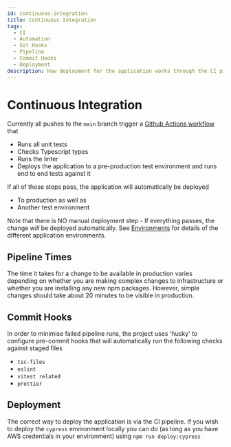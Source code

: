 ```yaml
---
id: continuous-integration
title: Continuous Integration
tags:
  - CI
  - Automation
  - Git Hooks
  - Pipeline
  - Commit Hooks
  - Deployment
description: How deployment for the application works through the CI pipeline, as well as how our commit hooks are configured
---
```


# Continuous Integration

Currently all pushes to the `main` branch trigger a [Github Actions workflow](https://github.com/the-nutritionist-mcr/online/actions/workflows/main.yml) that

- Runs all unit tests
- Checks Typescript types
- Runs the linter
- Deploys the application to a pre-production test environment and runs end to end tests against it

If all of those steps pass, the application will automatically be deployed

- To production as well as
- Another test environment

Note that there is NO manual deployment step - If everything passes, the change _will_ be deployed automatically. See [Environments](./environments.md) for details of the different application environments.

## Pipeline Times

The time it takes for a change to be available in production varies depending on whether you are making complex changes to infrastructure or whether you are installing any new npm packages. However, simple changes should take about 20 minutes to be visible in production.

## Commit Hooks

In order to minimise failed pipeline runs, the project uses 'husky' to configure pre-commit hooks that will automatically run the following checks against staged files

- `tsc-files`
- `eslint`
- `vitest related`
- `prettier`

## Deployment

The correct way to deploy the application is via the CI pipeline. If you wish to deploy the `cypress` environment locally you can do (as long as you have AWS credentials in your environment) using `npm run deploy:cypress`
